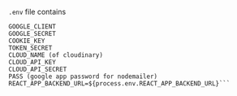 ```.env``` file contains <br/>
```MONGO_URI <br/>
GOOGLE_CLIENT
GOOGLE_SECRET
COOKIE_KEY
TOKEN_SECRET
CLOUD_NAME (of cloudinary)
CLOUD_API_KEY
CLOUD_API_SECRET
PASS (google app password for nodemailer)
REACT_APP_BACKEND_URL=${process.env.REACT_APP_BACKEND_URL}```
